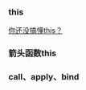 ### this

<!-- to-learn -->
[你还没搞懂this？](https://github.com/ljianshu/Blog/issues/7) <br>

### 箭头函数this

### call、apply、bind